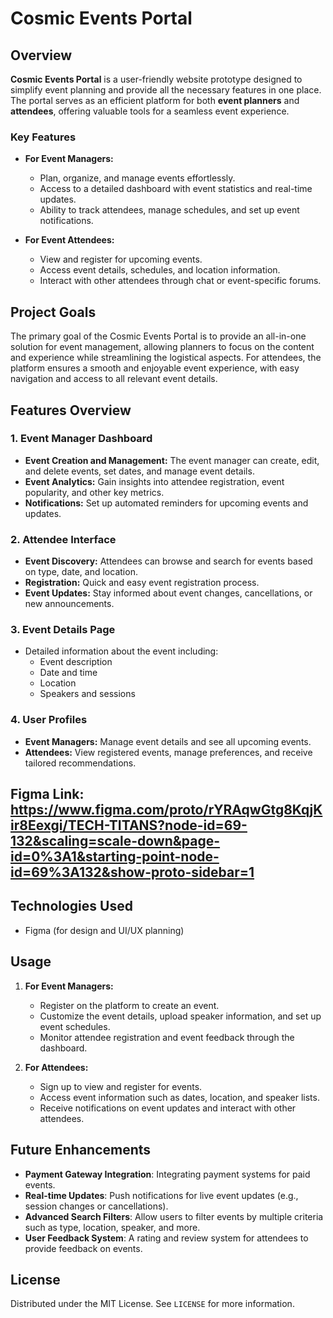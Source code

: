 # Cosmic Events Portal

## Overview

**Cosmic Events Portal** is a user-friendly website prototype designed to simplify event planning and provide all the necessary features in one place. The portal serves as an efficient platform for both **event planners** and **attendees**, offering valuable tools for a seamless event experience.

### Key Features
- **For Event Managers:**
  - Plan, organize, and manage events effortlessly.
  - Access to a detailed dashboard with event statistics and real-time updates.
  - Ability to track attendees, manage schedules, and set up event notifications.
  
- **For Event Attendees:**
  - View and register for upcoming events.
  - Access event details, schedules, and location information.
  - Interact with other attendees through chat or event-specific forums.

## Project Goals

The primary goal of the Cosmic Events Portal is to provide an all-in-one solution for event management, allowing planners to focus on the content and experience while streamlining the logistical aspects. For attendees, the platform ensures a smooth and enjoyable event experience, with easy navigation and access to all relevant event details.


## Features Overview

### 1. **Event Manager Dashboard**
   - **Event Creation and Management:** The event manager can create, edit, and delete events, set dates, and manage event details.
   - **Event Analytics:** Gain insights into attendee registration, event popularity, and other key metrics.
   - **Notifications:** Set up automated reminders for upcoming events and updates.

### 2. **Attendee Interface**
   - **Event Discovery:** Attendees can browse and search for events based on type, date, and location.
   - **Registration:** Quick and easy event registration process.
   - **Event Updates:** Stay informed about event changes, cancellations, or new announcements.
  
### 3. **Event Details Page**
   - Detailed information about the event including:
     - Event description
     - Date and time
     - Location
     - Speakers and sessions
  
### 4. **User Profiles**
   - **Event Managers:** Manage event details and see all upcoming events.
   - **Attendees:** View registered events, manage preferences, and receive tailored recommendations.


## Figma Link: https://www.figma.com/proto/rYRAqwGtg8KqjKir8Eexgi/TECH-TITANS?node-id=69-132&scaling=scale-down&page-id=0%3A1&starting-point-node-id=69%3A132&show-proto-sidebar=1

## Technologies Used
  - Figma (for design and UI/UX planning)

## Usage

1. **For Event Managers:**
   - Register on the platform to create an event.
   - Customize the event details, upload speaker information, and set up event schedules.
   - Monitor attendee registration and event feedback through the dashboard.

2. **For Attendees:**
   - Sign up to view and register for events.
   - Access event information such as dates, location, and speaker lists.
   - Receive notifications on event updates and interact with other attendees.

## Future Enhancements

- **Payment Gateway Integration**: Integrating payment systems for paid events.
- **Real-time Updates**: Push notifications for live event updates (e.g., session changes or cancellations).
- **Advanced Search Filters**: Allow users to filter events by multiple criteria such as type, location, speaker, and more.
- **User Feedback System**: A rating and review system for attendees to provide feedback on events.


## License

Distributed under the MIT License. See `LICENSE` for more information.

